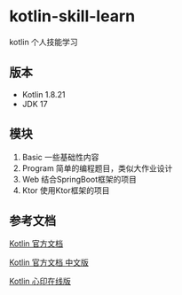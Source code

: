 # kotlin-skill-learn
kotlin 个人技能学习

## 版本

- Kotlin 1.8.21
- JDK 17

## 模块

1. Basic 一些基础性内容
2. Program 简单的编程题目，类似大作业设计
3. Web 结合SpringBoot框架的项目
4. Ktor 使用Ktor框架的项目


## 参考文档

[Kotlin 官方文档](https://kotlinlang.org/docs/getting-started.html)

[Kotlin 官方文档 中文版](https://book.kotlincn.net/)

[Kotlin 心印在线版](https://play.kotlinlang.org/koans)
